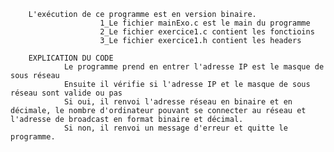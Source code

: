 

        L'exécution de ce programme est en version binaire.
                        1_Le fichier mainExo.c est le main du programme
                        2_Le fichier exercice1.c contient les fonctioins 
                        3_Le fichier exercice1.h contient les headers

        EXPLICATION DU CODE
                Le programme prend en entrer l'adresse IP est le masque de sous réseau
                Ensuite il vérifie si l'adresse IP et le masque de sous réseau sont valide ou pas
                Si oui, il renvoi l'adresse réseau en binaire et en décimale, le nombre d'ordinateur pouvant se connecter au réseau et l'adresse de broadcast en format binaire et décimal.
                Si non, il renvoi un message d'erreur et quitte le programme.
